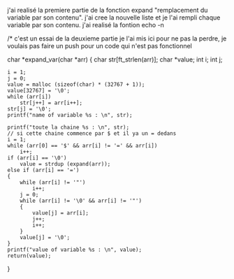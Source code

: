 j'ai realisé la premiere partie de la fonction expand "remplacement du variable par son contenu".
j'ai cree la nouvelle liste et je l'ai rempli chaque variable par son contenu.
j'ai realisé la fontion echo -n

/* c'est un essai de la deuxieme partie je l'ai mis ici pour ne pas la perdre, je voulais pas faire un push pour un code qui n'est pas fonctionnel

char	*expand_var(char *arr)
{
	char	str[ft_strlen(arr)];
	char	*value;
	int		i;
	int		j;

	i = 1;
	j = 0;
	value = malloc (sizeof(char) * (32767 + 1));
	value[32767] = '\0';
	while (arr[i])
		str[j++] = arr[i++];
	str[j] = '\0';
	printf("name of variable %s : \n", str);

	printf("toute la chaine %s : \n", str);
	// si cette chaine commence par $ et il ya un = dedans
	i = 1;
	while (arr[0] == '$' && arr[i] != '=' && arr[i])
		i++;
	if (arr[i] == '\0')
		value = strdup (expand(arr));
	else if (arr[i] == '=')
	{
		while (arr[i] != '"')
			i++;
		j = 0;
		while (arr[i] != '\0' && arr[i] != '"')
		{
			value[j] = arr[i];
			j++;
			i++;
		}
		value[j] = '\0';
	}
	printf("value of variable %s : \n", value);
	return(value);
}

